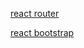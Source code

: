 [react router](https://www.w3schools.com/react/react_router.asp)

[react bootstrap](https://react-bootstrap.netlify.app/docs/getting-started/introduction/)